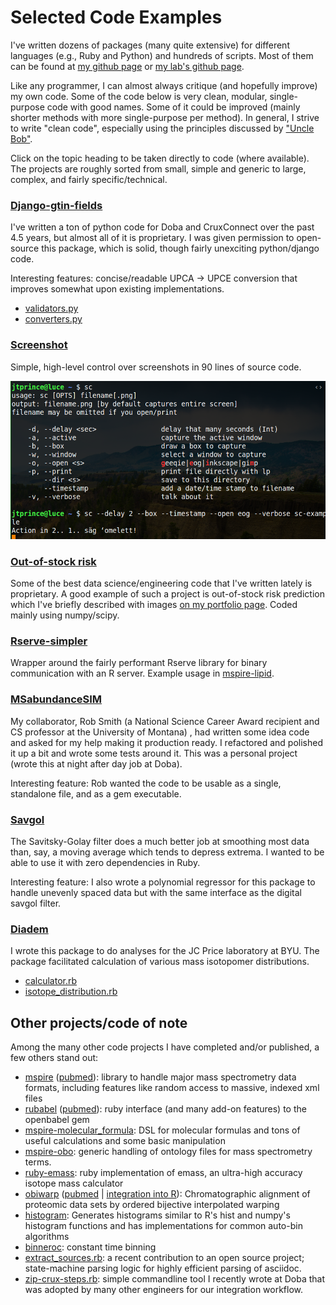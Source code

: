 # Selected Code Examples

I've written dozens of packages (many quite extensive) for different languages (e.g., Ruby and Python) and hundreds of scripts.  Most of them can be found at [my github page](https://github.com/jtprince) or [my lab's github page](https://github.com/princelab).

Like any programmer, I can almost always critique (and hopefully improve) my own code.  Some of the code below is very clean, modular, single-purpose code with good names.  Some of it could be improved (mainly shorter methods with more single-purpose per method).  In general, I strive to write "clean code", especially using the principles discussed by ["Uncle Bob"](https://www.amazon.com/Clean-Code-Handbook-Software-Craftsmanship/dp/0132350882).

Click on the topic heading to be taken directly to code (where available).  The projects are roughly sorted from small, simple and generic to large, complex, and fairly specific/technical.

### [Django-gtin-fields](https://github.com/CruxConnect/django-gtin-fields)

I've written a ton of python code for Doba and CruxConnect over the past 4.5 years, but almost all of it is proprietary.  I was given permission to open-source this package, which is solid, though fairly unexciting python/django code.

Interesting features: concise/readable UPCA -> UPCE conversion that improves somewhat upon existing implementations.

* [validators.py](https://github.com/CruxConnect/django-gtin-fields/blob/master/gtin_fields/validators.py)
* [converters.py](https://github.com/CruxConnect/django-gtin-fields/blob/master/gtin_fields/converters.py)

### [Screenshot](https://github.com/jtprince/dotfiles/blob/master/bin/sc)

Simple, high-level control over screenshots in 90 lines of source code.

<a href="media/code-examples/sc-example-2019-04-03--01-13-14.png"><img src="media/code-examples/sc-example-2019-04-03--01-13-14.png" width="600"/></a>

### [Out-of-stock risk](https://github.com/jtprince/portfolio/#out-of-stock-risk)

Some of the best data science/engineering code that I've written lately is proprietary.  A good example of such a project is out-of-stock risk prediction which I've briefly described with images [on my portfolio page](https://github.com/jtprince/portfolio/#out-of-stock-risk).  Coded mainly using numpy/scipy.

### [Rserve-simpler](https://github.com/jtprince/rserve-simpler)

Wrapper around the fairly performant Rserve library for binary communication with an R server.  Example usage in [mspire-lipid](https://github.com/princelab/mspire-lipid/blob/master/lib/mspire/lipid/search/probability_distribution.rb).

### [MSabundanceSIM](https://github.com/jtprince/MSabundanceSIM)

My collaborator, Rob Smith (a National Science Career Award recipient and CS professor at the University of Montana) , had written some idea code  and asked for my help making it production ready. I refactored and polished it up a bit and wrote some tests around it.  This was a personal project (wrote this at night after day job at Doba).

Interesting feature: Rob wanted the code to be usable as a single, standalone file, and as a gem executable.

### [Savgol](https://github.com/princelab/savgol)

The Savitsky-Golay filter does a much better job at smoothing most data than, say, a moving average which tends to depress extrema.  I wanted to be able to use it with zero dependencies in Ruby.

Interesting feature: I also wrote a polynomial regressor for this package to handle unevenly spaced data but with the same interface as the digital savgol filter.

### [Diadem](https://github.com/princelab/diadem)

I wrote this package to do analyses for the JC Price laboratory at BYU. The package facilitated calculation of various mass isotopomer distributions.

* [calculator.rb](https://github.com/princelab/diadem/blob/master/lib/diadem/calculator.rb)
* [isotope_distribution.rb](https://github.com/princelab/diadem/blob/master/lib/diadem/isotope_distribution.rb)

## Other projects/code of note

Among the many other code projects I have completed and/or published, a few others stand out:

* [mspire](https://github.com/princelab/mspire) ([pubmed](https://www.ncbi.nlm.nih.gov/pubmed/18930952)): library to handle major mass spectrometry data formats, including features like random access to massive, indexed xml files
* [rubabel](https://github.com/princelab/rubabel) ([pubmed](https://www.ncbi.nlm.nih.gov/pubmed/18930952)): ruby interface (and many add-on features) to the openbabel gem
* [mspire-molecular_formula](https://github.com/princelab/mspire-molecular_formula): DSL for molecular formulas and tons of useful calculations and some basic manipulation
* [mspire-obo](https://github.com/princelab/mspire-obo): generic handling of ontology files for mass spectrometry terms.
* [ruby-emass](https://github.com/princelab/ruby-emass): ruby implementation of emass, an ultra-high accuracy isotope mass calculator
* [obiwarp](https://sourceforge.net/projects/obi-warp/files/obiwarp/) ([pubmed](https://www.ncbi.nlm.nih.gov/pubmed/16944896) | [integration into R](https://rdrr.io/bioc/xcms/man/retcor.obiwarp-methods.html)): Chromatographic alignment of proteomic data sets by ordered bijective interpolated warping
* [histogram](https://github.com/jtprince/histogram): Generates histograms similar to R's hist and numpy's histogram functions and has implementations for common auto-bin algorithms
* [binneroc](https://github.com/jtprince/binneroc): constant time binning
* [extract_sources.rb](https://github.com/wordtreefoundation/book-of-mormon/blob/master/src/extract_sources.rb): a recent contribution to an open source project; state-machine parsing logic for highly efficient parsing of asciidoc.
* [zip-crux-steps.rb](https://github.com/jtprince/dotfiles/blob/master/bin/zip-crux-steps.rb): simple commandline tool I recently wrote at Doba that was adopted by many other engineers for our integration workflow.
